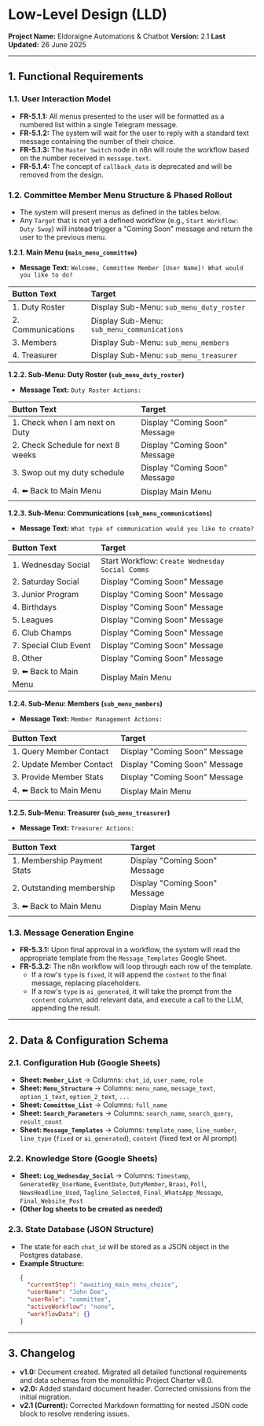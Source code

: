 # Low-Level Design (LLD)

**Project Name:** Eldoraigne Automations & Chatbot
**Version:** 2.1
**Last Updated:** 26 June 2025

---

## 1. Functional Requirements

### 1.1. User Interaction Model
- **FR-5.1.1:** All menus presented to the user will be formatted as a numbered list within a single Telegram message.
- **FR-5.1.2:** The system will wait for the user to reply with a standard text message containing the number of their choice.
- **FR-5.1.3:** The `Master Switch` node in n8n will route the workflow based on the number received in `message.text`.
- **FR-5.1.4:** The concept of `callback_data` is deprecated and will be removed from the design.

### 1.2. Committee Member Menu Structure & Phased Rollout
- The system will present menus as defined in the tables below.
- Any `Target` that is not yet a defined workflow (e.g., `Start Workflow: Duty Swop`) will instead trigger a "Coming Soon" message and return the user to the previous menu.

**1.2.1. Main Menu (`main_menu_committee`)**
*   **Message Text:** `Welcome, Committee Member [User Name]! What would you like to do?`

| Button Text | Target |
| :--- | :--- |
| 1. Duty Roster | Display Sub-Menu: `sub_menu_duty_roster` |
| 2. Communications | Display Sub-Menu: `sub_menu_communications` |
| 3. Members | Display Sub-Menu: `sub_menu_members` |
| 4. Treasurer | Display Sub-Menu: `sub_menu_treasurer` |

**1.2.2. Sub-Menu: Duty Roster (`sub_menu_duty_roster`)**
*   **Message Text:** `Duty Roster Actions:`

| Button Text | Target |
| :--- | :--- |
| 1. Check when I am next on Duty | Display "Coming Soon" Message |
| 2. Check Schedule for next 8 weeks | Display "Coming Soon" Message |
| 3. Swop out my duty schedule | Display "Coming Soon" Message |
| 4. ⬅️ Back to Main Menu | Display Main Menu |

**1.2.3. Sub-Menu: Communications (`sub_menu_communications`)**
*   **Message Text:** `What type of communication would you like to create?`

| Button Text | Target |
| :--- | :--- |
| 1. Wednesday Social | Start Workflow: `Create Wednesday Social Comms` |
| 2. Saturday Social | Display "Coming Soon" Message |
| 3. Junior Program | Display "Coming Soon" Message |
| 4. Birthdays | Display "Coming Soon" Message |
| 5. Leagues | Display "Coming Soon" Message |
| 6. Club Champs | Display "Coming Soon" Message |
| 7. Special Club Event | Display "Coming Soon" Message |
| 8. Other | Display "Coming Soon" Message |
| 9. ⬅️ Back to Main Menu | Display Main Menu |

**1.2.4. Sub-Menu: Members (`sub_menu_members`)**
*   **Message Text:** `Member Management Actions:`

| Button Text | Target |
| :--- | :--- |
| 1. Query Member Contact | Display "Coming Soon" Message |
| 2. Update Member Contact | Display "Coming Soon" Message |
| 3. Provide Member Stats | Display "Coming Soon" Message |
| 4. ⬅️ Back to Main Menu | Display Main Menu |

**1.2.5. Sub-Menu: Treasurer (`sub_menu_treasurer`)**
*   **Message Text:** `Treasurer Actions:`

| Button Text | Target |
| :--- | :--- |
| 1. Membership Payment Stats | Display "Coming Soon" Message |
| 2. Outstanding membership | Display "Coming Soon" Message |
| 3. ⬅️ Back to Main Menu | Display Main Menu |

### 1.3. Message Generation Engine
- **FR-5.3.1:** Upon final approval in a workflow, the system will read the appropriate template from the `Message_Templates` Google Sheet.
- **FR-5.3.2:** The n8n workflow will loop through each row of the template.
    - If a row's `type` is `fixed`, it will append the `content` to the final message, replacing placeholders.
    - If a row's `type` is `ai_generated`, it will take the prompt from the `content` column, add relevant data, and execute a call to the LLM, appending the result.

---

## 2. Data & Configuration Schema

### 2.1. Configuration Hub (Google Sheets)
- **Sheet: `Member_List`** -> Columns: `chat_id`, `user_name`, `role`
- **Sheet: `Menu_Structure`** -> Columns: `menu_name`, `message_text`, `option_1_text`, `option_2_text`, `...`
- **Sheet: `Committee_List`** -> Columns: `full_name`
- **Sheet: `Search_Parameters`** -> Columns: `search_name`, `search_query`, `result_count`
- **Sheet: `Message_Templates`** -> Columns: `template_name`, `line_number`, `line_type` (`fixed` or `ai_generated`), `content` (fixed text or AI prompt)

### 2.2. Knowledge Store (Google Sheets)
- **Sheet: `Log_Wednesday_Social`** -> Columns: `Timestamp`, `GeneratedBy_UserName`, `EventDate`, `DutyMember`, `Braai`, `Poll`, `NewsHeadline_Used`, `Tagline_Selected`, `Final_WhatsApp_Message`, `Final_Website_Post`
- **(Other log sheets to be created as needed)**

### 2.3. State Database (JSON Structure)
- The state for each `chat_id` will be stored as a JSON object in the Postgres database.
- **Example Structure:**
    ```json
    {
      "currentStep": "awaiting_main_menu_choice",
      "userName": "John Doe",
      "userRole": "committee",
      "activeWorkflow": "none",
      "workflowData": {}
    }
    ```
---

## 3. Changelog
- **v1.0:** Document created. Migrated all detailed functional requirements and data schemas from the monolithic Project Charter v8.0.
- **v2.0:** Added standard document header. Corrected omissions from the initial migration.
- **v2.1 (Current):** Corrected Markdown formatting for nested JSON code block to resolve rendering issues.
